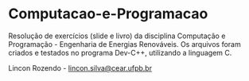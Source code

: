 # Computacao-e-Programacao
Resolução de exercícios (slide e livro) da disciplina Computação e Programação - Engenharia de Energias Renováveis.
Os arquivos foram criados e testados no programa Dev-C++, utilizando a linguagem C.

Lincon Rozendo - lincon.silva@cear.ufpb.br
